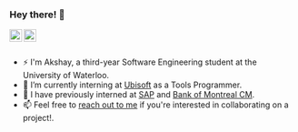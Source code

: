 ### Hey there! 👋
<a href="https://www.linkedin.com/in/akshay2000saxena/">
  <img align="left" alt="Akshay's Linkdein" width="22px" src="https://cdn.jsdelivr.net/npm/simple-icons@v3/icons/linkedin.svg" />
</a>
<a href="https://github.com/akshay2000saxena">
  <img align="left" alt="Akshay's Github" width="22px" src="https://cdn.jsdelivr.net/npm/simple-icons@v3/icons/github.svg" />
</a>
<br>
<br>

- ⚡ I'm Akshay, a third-year Software Engineering student at the University of Waterloo.
- 🔭 I’m currently interning at <a href="https://www.ubisoft.com/en-ca/">Ubisoft</a> as a Tools Programmer. 
- 💬 I have previously interned at <a href="https://www.sap.com/index.html">SAP</a> and <a href="https://capitalmarkets.bmo.com/en/">Bank of Montreal CM</a>.
- 📫 Feel free to <a href="a42saxen@uwaterloo.ca">reach out to me</a> if you're interested in collaborating on a project!.
